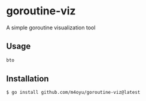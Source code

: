 # goroutine-viz
A simple goroutine visualization tool

## Usage
```go
bto
```

## Installation
```bash
$ go install github.com/m4oyu/goroutine-viz@latest
```


